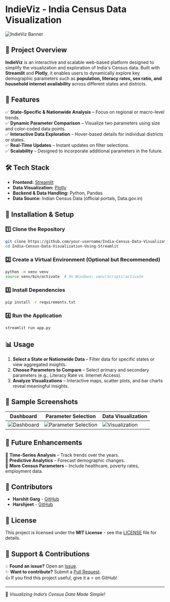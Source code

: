 # IndieViz - India Census Data Visualization

![IndieViz Banner](https://your-image-link.com) <!-- Replace with an actual image link -->

## 📌 Project Overview

**IndieViz** is an interactive and scalable web-based platform designed to simplify the visualization and exploration of India's Census data. Built with **Streamlit** and **Plotly**, it enables users to dynamically explore key demographic parameters such as **population, literacy rates, sex ratio, and household internet availability** across different states and districts.

## 🎯 Features

✅ **State-Specific & Nationwide Analysis** – Focus on regional or macro-level trends.  
✅ **Dynamic Parameter Comparison** – Visualize two parameters using size and color-coded data points.  
✅ **Interactive Data Exploration** – Hover-based details for individual districts or states.  
✅ **Real-Time Updates** – Instant updates on filter selections.  
✅ **Scalability** – Designed to incorporate additional parameters in the future.

## 🛠️ Tech Stack

- **Frontend:** [Streamlit](https://streamlit.io/)
- **Data Visualization:** [Plotly](https://plotly.com/)
- **Backend & Data Handling:** Python, Pandas
- **Data Source:** Indian Census Data (official portals, Data.gov.in)

## 🚀 Installation & Setup

### 1️⃣ Clone the Repository
```bash
git clone https://github.com/your-username/India-Census-Data-Visualization-Using-Streamlit.git
cd India-Census-Data-Visualization-Using-Streamlit
```

### 2️⃣ Create a Virtual Environment (Optional but Recommended)
```bash
python -m venv venv
source venv/bin/activate  # On Windows: venv\Scripts\activate
```

### 3️⃣ Install Dependencies
```bash
pip install -r requirements.txt
```

### 4️⃣ Run the Application
```bash
streamlit run app.py
```

## 📊 Usage

1. **Select a State or Nationwide Data** – Filter data for specific states or view aggregated insights.  
2. **Choose Parameters to Compare** – Select primary and secondary parameters (e.g., Literacy Rate vs. Internet Access).  
3. **Analyze Visualizations** – Interactive maps, scatter plots, and bar charts reveal meaningful insights.  

## 📌 Sample Screenshots

| Dashboard | Parameter Selection | Data Visualization |
|-----------|---------------------|--------------------|
| ![Dashboard](https://your-image-link.com) | ![Parameter Selection](https://your-image-link.com) | ![Visualization](https://your-image-link.com) |

## 🔮 Future Enhancements

🚧 **Time-Series Analysis** – Track trends over the years.  
🚧 **Predictive Analytics** – Forecast demographic changes.  
🚧 **More Census Parameters** – Include healthcare, poverty rates, employment data.

## 🤝 Contributors

- **Harshit Garg** - [GitHub](https://github.com/your-profile)
- **Harshjeet** - [GitHub](https://github.com/your-profile)

## 📜 License

This project is licensed under the **MIT License** - see the [LICENSE](LICENSE) file for details.

## 🌟 Support & Contributions

💡 **Found an issue?** Open an [Issue](https://github.com/your-repo/issues).  
✨ **Want to contribute?** Submit a [Pull Request](https://github.com/your-repo/pulls).  
👍 If you find this project useful, give it a ⭐ on GitHub!

---

🚀 *Visualizing India’s Census Data Made Simple!*
